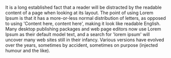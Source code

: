It is a long established fact that a reader will be distracted 
by the readable content of a page when looking at its layout. 
The point of using Lorem Ipsum is that it has a more-or-less 
normal distribution of letters, as opposed to using 'Content 
here, content here', making it look like readable English. 
Many desktop publishing packages and web page editors now 
use Lorem Ipsum as their default model text, and a search 
for 'lorem ipsum' will uncover many web sites still in their 
infancy. Various versions have evolved over the years, 
sometimes by accident, sometimes on purpose (injected humour 
and the like).
    